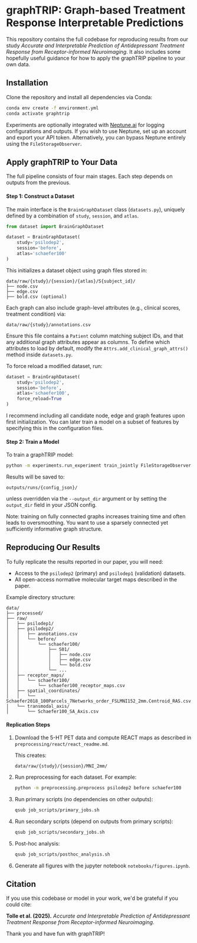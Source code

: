 # graphTRIP: Graph-based Treatment Response Interpretable Predictions

This repository contains the full codebase for reproducing results from our study *Accurate and Interpretable Prediction of Antidepressant Treatment Response from Receptor-informed Neuroimaging*. It also includes some hopefully useful guidance for how to apply the graphTRIP pipeline to your own data.

## Installation

Clone the repository and install all dependencies via Conda:

```bash
conda env create -f environment.yml
conda activate graphtrip
```

Experiments are optionally integrated with [Neptune.ai](https://neptune.ai/) for logging configurations and outputs. If you wish to use Neptune, set up an account and export your API token. Alternatively, you can bypass Neptune entirely using the `FileStorageObserver`.

## Apply graphTRIP to Your Data

The full pipeline consists of four main stages. Each step depends on outputs from the previous.

#### Step 1: Construct a Dataset

The main interface is the `BrainGraphDataset` class (`datasets.py`), uniquely defined by a combination of `study`, `session`, and `atlas`.

```python
from dataset import BrainGraphDataset

dataset = BrainGraphDataset(
    study='psilodep2',
    session='before',
    atlas='schaefer100'
)
```

This initializes a dataset object using graph files stored in:

```
data/raw/{study}/{session}/{atlas}/S{subject_id}/
├── node.csv
├── edge.csv
├── bold.csv (optional)
```

Each graph can also include graph-level attributes (e.g., clinical scores, treatment condition) via:

```
data/raw/{study}/annotations.csv
```

Ensure this file contains a `Patient` column matching subject IDs, and that any additional graph attributes appear as columns. To define which attributes to load by default, modify the `Attrs.add_clinical_graph_attrs()` method inside `datasets.py`.

To force reload a modified dataset, run:

```python
dataset = BrainGraphDataset(
    study='psilodep2',
    session='before',
    atlas='schaefer100',
    force_reload=True
)
```

I recommend including all candidate node, edge and graph features upon first initialization. You can later train a model on a subset of features by specifying this in the configuration files.

#### Step 2: Train a Model

To train a graphTRIP model:

```bash
python -m experiments.run_experiment train_jointly FileStorageObserver --config_json=my_config.json
```

Results will be saved to:

```
outputs/runs/{config_json}/
```

unless overridden via the `--output_dir` argument or by setting the `output_dir` field in your JSON config.

Note: training on fully connected graphs increases training time and often leads to oversmoothing. You want to use a sparsely connected yet sufficiently informative graph structure.

## Reproducing Our Results

To fully replicate the results reported in our paper, you will need:

* Access to the `psilodep2` (primary) and `psilodep1` (validation) datasets.
* All open-access normative molecular target maps described in the paper.

Example directory structure:

```
data/
├── processed/
├── raw/
│   ├── psilodep1/
│   ├── psilodep2/
│   │   ├── annotations.csv
│   │   └── before/
│   │       └── schaefer100/
│   │           ├── S01/
│   │           │   ├── node.csv
│   │           │   ├── edge.csv
│   │           │   └── bold.csv
│   │           └── ...
│   ├── receptor_maps/
│   │   └── schaefer100/
│   │       └── schaefer100_receptor_maps.csv
│   ├── spatial_coordinates/
│   │   └── Schaefer2018_100Parcels_7Networks_order_FSLMNI152_2mm.Centroid_RAS.csv
│   └── transmodal_axis/
│       └── Schaefer100_SA_Axis.csv
```

#### Replication Steps

1. Download the 5-HT PET data and compute REACT maps as described in
   `preprocessing/react/react_readme.md`.

   This creates:

   ```
   data/raw/{study}/{session}/MNI_2mm/
   ```

2. Run preprocessing for each dataset. For example:

   ```bash
   python -m preprocessing.preprocess psilodep2 before schaefer100
   ```

3. Run primary scripts (no dependencies on other outputs):

   ```bash
   qsub job_scripts/primary_jobs.sh
   ```

4. Run secondary scripts (depend on outputs from primary scripts):

   ```bash
   qsub job_scripts/secondary_jobs.sh
   ```

5. Post-hoc analysis:

   ```bash
   qsub job_scripts/posthoc_analysis.sh
   ```

6. Generate all figures with the jupyter notebook `notebooks/figures.ipynb`.

## Citation

If you use this codebase or model in your work, we'd be grateful if you could cite:

**Tolle et al. (2025).**
*Accurate and Interpretable Prediction of Antidepressant Treatment Response from Receptor-informed Neuroimaging.*

Thank you and have fun with graphTRIP!
